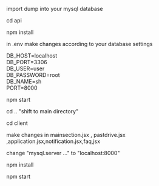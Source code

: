 import dump into your mysql database

cd api

npm install

in .env make changes according to your database settings

 DB_HOST=localhost \
 DB_PORT=3306 \
 DB_USER=user \
 DB_PASSWORD=root \
 DB_NAME=sh \
 PORT=8000 

npm start

cd .. "shift to main directory"

cd client 

make changes in mainsection.jsx , pastdrive.jsx ,application.jsx,notification.jsx,faq,jsx

change "mysql.server ..." to "localhost:8000" 

npm install

npm start


